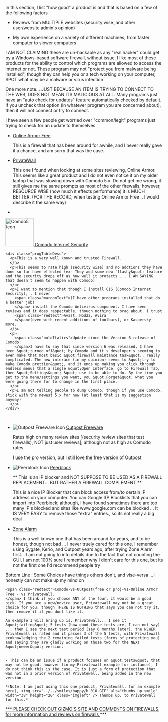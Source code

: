 In this section, I list &quot;how good&quot; a product is and that is based on a few of the following factors

- Reviews from MULTIPLE websites (security wise ,and other user/website admin's opinion)
           
   
- My own experience on a variety of different machines, from faster computer to slower computers
      
  
I AM NOT CLAIMING these are un-hackable as any &quot;real hacker&quot; could get by a Windows-based software firewall, without issue. I  like most of these products for the ability to control which programs are allowed to access the internet or not. These program may not &quot;protect you from malware being installed&quot;, though they can help you or a tech working on your computer, SPOT what may be a malware or virus infection
      
One more note... JUST BECAUSE AN ITEM IS TRYING TO CONNECT TO THE WEB, DOES NOT MEAN ITS MALICIOUS AT ALL. Many programs just have an &quot;auto check for updates&quot; feature automatically checked by default. If you uncheck that option (in whatever program you are concerned about), then it will not connect or try to connect. 
      
  
<p>I have seen a few people get worried over &quot;common/legit&quot; programs just trying to check for an update to themselves.
  </p>      
 
 -	[Online Armor Free](http://majorgeeks.com/Online_Armor_Free_d4872.html)   
       
    This is a firewall that has been around for awhile, and I never really gave it a chance, and am sorry that was the case.
 
 -	[PrivateWall](http://www.privacyware.com/personal_firewall.html)   

    This one I found when looking at some sites reviewing, Online Armor. This seems like a great product and I do not even notice it on my older laptop that was slowing down with Comodo 5.x. Do not get me wrong, it still gives me the same prompts as most of the other firewalls; however, RESOURCE WISE (how much it effects performance) it is MUCH BETTER. (FOR THE RECORD, when testing Online Armor Free .. I would describe it the same way)
     
       
    
 
 -	![]() []()   
 <div class="progTables">        
    <div class="progTablesName">
      <a href="http://personalfirewall.comodo.com/" target="_blank">
        <span class="justify">
          <img src="../../progIcons/security/firewalls/CIS6.jpg" alt="Comdo5 Icon" width="90" height="90" class="iconsLeft" />
        </span> Comodo Internet            Security </a>
    </div>        
        
    <div class="progTableDesc">          
      <p>This is a very well known and trusted Firewall.
      </p>          
      <p>This seems to rate high (security wise) and no addtions they have done so far have effected (ex- They add some new 'flashy&quot; feature and the security drops off as how well it protects ... I AM SAYING that doesn't seem to happen with Comodo)
      </p>          
      <p>I want to mention that though I install CIS (Comodo Internet Security), , I never 
        <span class="maroonText">(I have other prograns installed that do a better job)
        </span> install the Comodo Antivirus component. I have seen reviews and it does respectable, though nothing to brag about. I trust 
        <span class="redtext">Avast, Nod22, Avira 
        </span>(even with recent additions of toolbars), or Kaspersky more.
      </p>          
      <p>
        <span class="boldItalics">Update since the Version 6 release of Comodo: 
        </span>I have to say that since version 6 was released, I have been &quot;turned off&quot; by Comodo and it's developer's seeming to even make that most basic &quot;firewall maintance task&quot;, really complicated. The new interace (in my opinion) seems to &quot;try to make Comodo prettier&quot;, and it ends up making you click through endless menus that a single &quot;Open Interface, go to Firewall Tab, then &quot;Settings&quot; &quot; use to be able to do. By the time you get to the menu/settings you want, you &quot;Forget&quot; what you were going there for to change in the first place.
      </p>          
      <p>I am not telling people to dump Comodo, though if you use Comodo, stick with the newest 5.x for now (at least that is my suggestion anyway)
      </p>        
    </div>      
  </div>      
  <p>&nbsp;
  </p>      
 

 -	![Outpost Freeware Icon](../../progIcons/security/firewalls/1286__OutpostFreeIcon.png) [Outpost Freeware](http://www.agnitum.com/products/outpost/)   
                
 	Rates high on many review sites [(security review sites that test firewalls), NOT just user reviews]; although not as high as Comodo rates. 
              
 	I use the pro version, but I still love the free version of Outpost
      
     
 
 -	![Peerblock Icon](../../progIcons/security/1326__peerblock1_icon.png) [Peerblock](http://www.peerblock.com/)   
  
               
    ** This is an IP blocker and NOT SUPPOSE TO BE USED AS A FIREWALL REPLACEMENT... BUT RATHER A FIREWALL COMPLEMENT ** 
               
	<p>This is a nice IP Blocker that can block access from/to certain IP address on your computer. You can Google I{P Blocklists that you can import into Peerblock; although, I have found sometimes there are too many IP's blocked and sites like www.google.com can be blocked ... It IS VERY EASY to remove those &quot;extra&quot; entries., so its not really a big deal
            

 -	[Zone Alarm](http://majorgeeks.com/ZoneAlarm_Free_d388.html)   
     
     This is a well known one that has been around for years, and to be honest, though not bad ... I never truely cared for this one. I remember using Sygate, Kerio, and Outpost years ago, after trying Zone Alarm first... I am not going to into details due to the fact that not counting the GUI, I am not 100% sure I remember why I didn't care for this one, but its not the first one I'd recommend people try 
        
       
  <p style="clear:both;">      
    <span class="boldUnderline">Bottom Line
    </span>: Some Choices have things others don't, and vise-versa ... I honestly can not make up my mind on 
   
	<span class="redtext">Comodo-Vs-Outpost(free or pro)-Vs-Online Armor Free - vs Privatewall.
    </span> I think if you choose ANY of the four, it would be a good pick. If you are a new/novice user, Privatewall may not be a great choice for you; though THERE IS NOTHING that says you can not try it, then remove it if you dont like it. 
  </p>      
 
 	An example I will bring up is, Privatewall... I see it &quot;failing&quot; 5 tests (how good these tests are, I can not say) ... then I see the next test period (say 6 months later), the NEWER Privatewall is rated and it passes 3 of the 5 tests, with Privatewall ecoknowledging the 2 remaining failed tests (forms of protecting you) and saying they are gladly working on those two for the NEXT &quot;newer&quot; version. 
  

	- This can be an issue if a product focuses on &quot;tests&quot; that may not be good, however (in my Privatewall example for instance), I do not think this is the case. It is just a form of protection that was not in a prior version of Privatewall, being added in the new version.
    
	*(Note: I am just using this one product, Privatewall, for an example here), <img src="../../smiles/happy/b_010.GIF" alt="thumbs up smile" width="38" height="20" class="imgleft" /> Thumbs up, to Privatewall for this.*
      
   
    
  <p>
    <a href="https://www.techsupportalert.com/best-free-firewall.htm" target="_blank">
    *** PLEASE CHECK OUT GIZMO'S SITE AND COMMENTS ON FIREWALLS, for more information  and reviews on firewalls </a> *** 
  </p>      
    
</div>     
